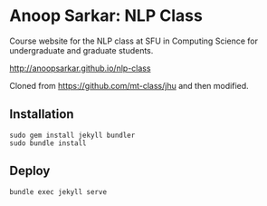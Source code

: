 # Anoop Sarkar: NLP Class

Course website for the NLP class at SFU in Computing Science for undergraduate and graduate students.

http://anoopsarkar.github.io/nlp-class

Cloned from https://github.com/mt-class/jhu and then modified.

## Installation

    sudo gem install jekyll bundler
    sudo bundle install

## Deploy

    bundle exec jekyll serve
